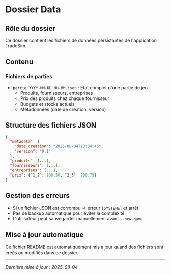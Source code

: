 # Dossier Data

## **Rôle du dossier**

Ce dossier contient les fichiers de données persistantes de l'application TradeSim.

## **Contenu**

### **Fichiers de parties**
- `partie_YYYY-MM-DD_HH-MM.json` : État complet d'une partie de jeu
  - Produits, fournisseurs, entreprises
  - Prix des produits chez chaque fournisseur
  - Budgets et stocks actuels
  - Métadonnées (date de création, version)

## **Structure des fichiers JSON**

```json
{
  "metadata": {
    "date_creation": "2025-08-04T13:34:45",
    "version": "0.1"
  },
  "produits": [...],
  "fournisseurs": [...],
  "entreprises": [...],
  "prix": {"1_2": 100.50, "2_3": 200.75}
}
```

## **Gestion des erreurs**

- Si un fichier JSON est corrompu → erreur `[SYSTEME]` et arrêt
- Pas de backup automatique pour éviter la complexité
- L'utilisateur peut sauvegarder manuellement avant `--new-game`

## **Mise à jour automatique**

Ce fichier README est automatiquement mis à jour quand des fichiers sont créés ou modifiés dans ce dossier.

---
*Dernière mise à jour : 2025-08-04* 
